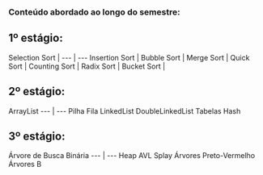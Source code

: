 ### Conteúdo abordado ao longo do semestre:
## 1º estágio:

Selection Sort |
--- | ---
Insertion Sort |
Bubble Sort |
Merge Sort |
Quick Sort |
Counting Sort |
Radix Sort |
Bucket Sort |

## 2º estágio:

ArrayList
--- | ---
Pilha
Fila
LinkedList
DoubleLinkedList
Tabelas Hash

## 3º estágio:

Árvore de Busca Binária
--- | ---
Heap
AVL
Splay
Árvores Preto-Vermelho
Árvores B

